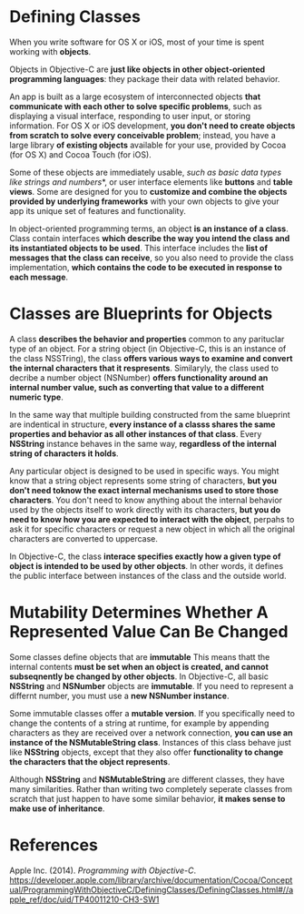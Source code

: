 # Defining Classes 

When you write software for OS X or iOS, most of your time is spent working with **objects**. 

Objects in Objective-C are **just like objects in other object-oriented programming languages**: they package their data with related behavior. 

An app is built as a large ecosystem of interconnected objects **that communicate with each other to solve specific problems**, such as displaying a visual interface, responding to user input, or storing information. For OS X or iOS development, **you don't need to create objects from scratch to solve every conceivable problem**; instead, you have a large library **of existing objects** available for your use, provided by Cocoa (for OS X) and Cocoa Touch (for iOS). 

Some of these objects are immediately usable, *such as basic data types like strings and numbers**, or user interface elements like **buttons** and **table views**. Some are designed for you to **customize and combine the objects provided by underlying frameworks** with your own objects to give your app its unique set of features and functionality. 

In object-oriented programming terms, an object **is an instance of a class**. Class contain interfaces **which describe the way you intend the class and its instantiated objects to be used**. This interface includes the **list of messages that the class can receive**, so you also need to provide the class implementation, **which contains the code to be executed in response to each message**. 


# Classes are Blueprints for Objects 
A class **describes the behavior and properties** common to any parituclar type of an object. For a string object (in Objective-C, this is an instance of the class NSSTring), the class **offers various ways to examine and convert the internal characters that it respresents**. Similaryly, the class used to decribe a number object (NSNumber) **offers functionality around an internal number value, such as converting that value to a different numeric type**. 

In the same way that multiple building constructed from the same blueprint are indentical in structure, **every instance of a classs shares the same properties and behavior as all other instances of that class**. Every **NSString** instance behaves in the same way, **regardless of the internal string of characters it holds**. 

Any particular object is designed to be used in specific ways. You might know that a string object represents some string of characters, **but you don't need toknow the exact internal mechanisms used to store those characters**. You don't need to know anything about the internal behavior used by the objects itself to work directly with its characters, **but you do need to know how you are expected to interact with the object**, perpahs to ask it for specific characters or request a new object in which all the original characters are converted to uppercase. 

In Objective-C, the class **interace specifies exactly how a given type of object is intended to be used by other objects**. In other words, it defines the public interface between instances of the class and the outside world. 

# Mutability Determines Whether A Represented Value Can Be Changed 
Some classes define objects that are **immutable** This means thatt the internal contents **must be set when an object is created, and cannot subseqnently be changed by other objects**. In Objective-C, all basic **NSString** and **NSNumber** objects are **immutable**. If you need to represent a differnt number, you must use a **new NSNumber instance**. 

Some immutable classes offer a **mutable version**. If you specifically need to change the contents of a string at runtime, for example by appending characters as they are received over a network connection, **you can use an instance of the NSMutableString class**. Instances of this class behave just like **NSString** objects, except that they also offer **functionality to change the characters that the object represents**. 

Although **NSString** and **NSMutableString** are different classes, they have many similarities. Rather than writing two completely seperate classes from scratch that just happen to have some similar behavior, **it makes sense to make use of inheritance**. 


# References 
Apple Inc. (2014). *Programming with Objective-C*. <https://developer.apple.com/library/archive/documentation/Cocoa/Conceptual/ProgrammingWithObjectiveC/DefiningClasses/DefiningClasses.html#//apple_ref/doc/uid/TP40011210-CH3-SW1>



